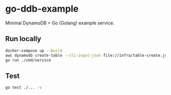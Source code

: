 # go-ddb-example

Minimal DynamoDB + Go (Golang) example service.

## Run locally

```bash
docker-compose up --build
aws dynamodb create-table --cli-input-json file://infra/table-create.json --endpoint-url http://localhost:8000
go run ./cmd/service
```

## Test

```bash
go test ./... -v
```
